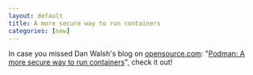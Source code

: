 ```yaml
---
layout: default
title: A more secure way to run containers
categories: [new]
---
```

 In case you missed Dan Walsh's blog on [opensource.com](https://opensource.com): "[Podman: A more secure way to run containers](https://opensource.com/article/18/10/podman-more-secure-way-run-containers)", check it out!
